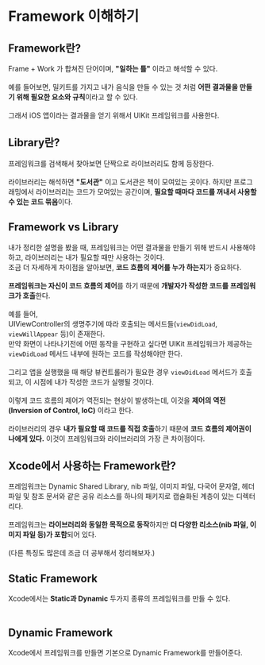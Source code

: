 # Framework 이해하기

## Framework란?
Frame + Work 가 합쳐진 단어이며, **"일하는 틀"** 이라고 해석할 수 있다.<br/><br/>
예를 들어보면, 밀키트를 가지고 내가 음식을 만들 수 있는 것 처럼 **어떤 결과물을 만들기 위해 필요한 요소와 규칙**이라고 할 수 있다.<br/><br/>
그래서 iOS 앱이라는 결과물을 얻기 위해서 UIKit 프레임워크를 사용한다.

## Library란?
프레임워크를 검색해서 찾아보면 단짝으로 라이브러리도 함께 등장한다.<br/><br/>
라이브러리는 해석하면 **"도서관"** 이고 도서관은 책이 모여있는 곳이다. 하지만 프로그래밍에서 라이브러리는 코드가 모여있는 공간이며, **필요할 때마다 코드를 꺼내서 사용할 수 있는 코드 묶음**이다.

## Framework vs Library
내가 정리한 설명을 봤을 때, 프레임워크는 어떤 결과물을 만들기 위해 반드시 사용해야하고, 라이브러리는 내가 필요할 때만 사용하는 것이다.<br/>
조금 더 자세하게 차이점을 알아보면, **코드 흐름의 제어를 누가 하는지**가 중요하다.<br/><br/>
**프레임워크는 자신이 코드 흐름의 제어**를 하기 때문에 **개발자가 작성한 코드를 프레임워크가 호출**한다.<br/><br/>
예를 들어,<br/>
UIViewController의 생명주기에 따라 호출되는 메서드들(`viewDidLoad`, `viewWillAppear` 등)이 존재한다.<br/>
만약 화면이 나타나기전에 어떤 동작을 구현하고 싶다면 UIKit 프레임워크가 제공하는 `viewDidLoad` 메서드 내부에 원하는 코드를 작성해야만 한다.<br/><br/>
그리고 앱을 실행했을 때 해당 뷰컨트롤러가 필요한 경우 `viewDidLoad` 메서드가 호출되고, 이 시점에 내가 작성한 코드가 실행될 것이다.<br/><br/>
이렇게 코드 흐름의 제어가 역전되는 현상이 발생하는데, 이것을 **제어의 역전(Inversion of Control, IoC)** 이라고 한다.<br/><br/>
라이브러리의 경우 **내가 필요할 때 코드를 직접 호출**하기 때문에 **코드 흐름의 제어권이 나에게 있다.** 이것이 프레임워크와 라이브러리의 가장 큰 차이점이다.

## Xcode에서 사용하는 Framework란?
프레임워크는 Dynamic Shared Library, nib 파일, 이미지 파일, 다국어 문자열, 헤더 파일 및 참조 문서와 같은 공유 리소스를 하나의 패키지로 캡슐화된 계층이 있는 디렉터리다.</br></br>
프레임워크는 **라이브러리와 동일한 목적으로 동작**하지만 **더 다양한 리소스(nib 파일, 이미지 파일 등)가 포함**되어 있다.</br></br>
(다른 특징도 많은데 조금 더 공부해서 정리해보자.)

## Static Framework
Xcode에서는 **Static과 Dynamic** 두가지 종류의 프레임워크를 만들 수 있다.</br></br>

## Dynamic Framework
Xcode에서 프레임워크를 만들면 기본으로 Dynamic Framework를 만들어준다.</br>


